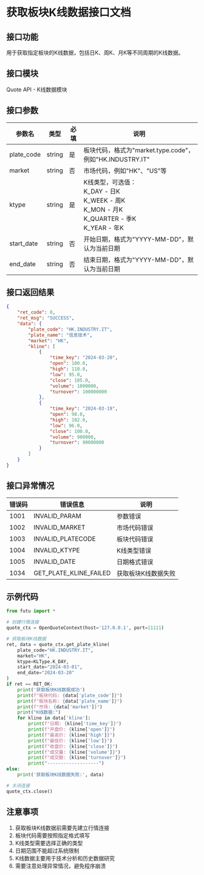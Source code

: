 # 获取板块K线数据接口文档

## 接口功能
用于获取指定板块的K线数据，包括日K、周K、月K等不同周期的K线数据。

## 接口模块
Quote API - K线数据模块

## 接口参数
| 参数名 | 类型 | 必填 | 说明 |
|--------|------|------|------|
| plate_code | string | 是 | 板块代码，格式为"market.type.code"，例如"HK.INDUSTRY.IT" |
| market | string | 否 | 市场代码，例如"HK"、"US"等 |
| ktype | string | 是 | K线类型，可选值：<br>K_DAY - 日K<br>K_WEEK - 周K<br>K_MON - 月K<br>K_QUARTER - 季K<br>K_YEAR - 年K |
| start_date | string | 否 | 开始日期，格式为"YYYY-MM-DD"，默认为当前日期 |
| end_date | string | 否 | 结束日期，格式为"YYYY-MM-DD"，默认为当前日期 |

## 接口返回结果
```json
{
    "ret_code": 0,
    "ret_msg": "SUCCESS",
    "data": {
        "plate_code": "HK.INDUSTRY.IT",
        "plate_name": "信息技术",
        "market": "HK",
        "kline": [
            {
                "time_key": "2024-03-20",
                "open": 100.0,
                "high": 110.0,
                "low": 95.0,
                "close": 105.0,
                "volume": 1000000,
                "turnover": 100000000
            },
            {
                "time_key": "2024-03-19",
                "open": 98.0,
                "high": 102.0,
                "low": 96.0,
                "close": 100.0,
                "volume": 900000,
                "turnover": 90000000
            }
        ]
    }
}
```

## 接口异常情况
| 错误码 | 错误信息 | 说明 |
|--------|----------|------|
| 1001 | INVALID_PARAM | 参数错误 |
| 1002 | INVALID_MARKET | 市场代码错误 |
| 1003 | INVALID_PLATECODE | 板块代码错误 |
| 1004 | INVALID_KTYPE | K线类型错误 |
| 1005 | INVALID_DATE | 日期格式错误 |
| 1034 | GET_PLATE_KLINE_FAILED | 获取板块K线数据失败 |

## 示例代码
```python
from futu import *

# 创建行情连接
quote_ctx = OpenQuoteContext(host='127.0.0.1', port=11111)

# 获取板块K线数据
ret, data = quote_ctx.get_plate_kline(
    plate_code="HK.INDUSTRY.IT",
    market="HK",
    ktype=KLType.K_DAY,
    start_date="2024-03-01",
    end_date="2024-03-20"
)
if ret == RET_OK:
    print('获取板块K线数据成功')
    print(f"板块代码: {data['plate_code']}")
    print(f"板块名称: {data['plate_name']}")
    print(f"市场: {data['market']}")
    print("K线数据:")
    for kline in data['kline']:
        print(f"日期: {kline['time_key']}")
        print(f"开盘价: {kline['open']}")
        print(f"最高价: {kline['high']}")
        print(f"最低价: {kline['low']}")
        print(f"收盘价: {kline['close']}")
        print(f"成交量: {kline['volume']}")
        print(f"成交额: {kline['turnover']}")
        print("-------------------")
else:
    print('获取板块K线数据失败:', data)

# 关闭连接
quote_ctx.close()
```

## 注意事项
1. 获取板块K线数据前需要先建立行情连接
2. 板块代码需要按照指定格式填写
3. K线类型需要选择正确的类型
4. 日期范围不能超过系统限制
5. K线数据主要用于技术分析和历史数据研究
6. 需要注意处理异常情况，避免程序崩溃 
